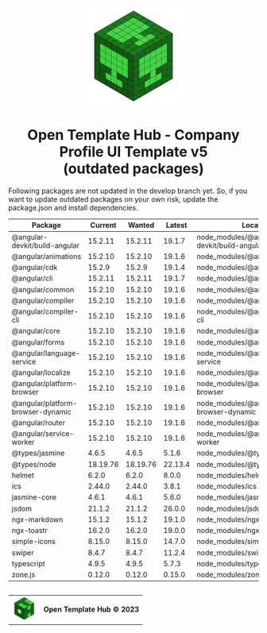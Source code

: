 <p align="center">
  <a href="https://opentemplatehub.com">
    <img src="https://raw.githubusercontent.com/open-template-hub/open-template-hub.github.io/master/assets/logo/ui/web-ui-logo.png" alt="Logo" width=200>
  </a>
</p>


<h1 align="center">
Open Template Hub - Company Profile UI Template v5
  <br/>
(outdated packages)
</h1>

Following packages are not updated in the develop branch yet. So, if you want to update outdated packages on your own risk, update the package.json and install dependencies.

| Package | Current | Wanted | Latest | Location |
| --- | --- | --- | --- | --- |
| @angular-devkit/build-angular | 15.2.11 | 15.2.11 | 19.1.7 | node_modules/@angular-devkit/build-angular |
| @angular/animations | 15.2.10 | 15.2.10 | 19.1.6 | node_modules/@angular/animations |
| @angular/cdk | 15.2.9 | 15.2.9 | 19.1.4 | node_modules/@angular/cdk |
| @angular/cli | 15.2.11 | 15.2.11 | 19.1.7 | node_modules/@angular/cli |
| @angular/common | 15.2.10 | 15.2.10 | 19.1.6 | node_modules/@angular/common |
| @angular/compiler | 15.2.10 | 15.2.10 | 19.1.6 | node_modules/@angular/compiler |
| @angular/compiler-cli | 15.2.10 | 15.2.10 | 19.1.6 | node_modules/@angular/compiler-cli |
| @angular/core | 15.2.10 | 15.2.10 | 19.1.6 | node_modules/@angular/core |
| @angular/forms | 15.2.10 | 15.2.10 | 19.1.6 | node_modules/@angular/forms |
| @angular/language-service | 15.2.10 | 15.2.10 | 19.1.6 | node_modules/@angular/language-service |
| @angular/localize | 15.2.10 | 15.2.10 | 19.1.6 | node_modules/@angular/localize |
| @angular/platform-browser | 15.2.10 | 15.2.10 | 19.1.6 | node_modules/@angular/platform-browser |
| @angular/platform-browser-dynamic | 15.2.10 | 15.2.10 | 19.1.6 | node_modules/@angular/platform-browser-dynamic |
| @angular/router | 15.2.10 | 15.2.10 | 19.1.6 | node_modules/@angular/router |
| @angular/service-worker | 15.2.10 | 15.2.10 | 19.1.6 | node_modules/@angular/service-worker |
| @types/jasmine | 4.6.5 | 4.6.5 | 5.1.6 | node_modules/@types/jasmine |
| @types/node | 18.19.76 | 18.19.76 | 22.13.4 | node_modules/@types/node |
| helmet | 6.2.0 | 6.2.0 | 8.0.0 | node_modules/helmet |
| ics | 2.44.0 | 2.44.0 | 3.8.1 | node_modules/ics |
| jasmine-core | 4.6.1 | 4.6.1 | 5.6.0 | node_modules/jasmine-core |
| jsdom | 21.1.2 | 21.1.2 | 26.0.0 | node_modules/jsdom |
| ngx-markdown | 15.1.2 | 15.1.2 | 19.1.0 | node_modules/ngx-markdown |
| ngx-toastr | 16.2.0 | 16.2.0 | 19.0.0 | node_modules/ngx-toastr |
| simple-icons | 8.15.0 | 8.15.0 | 14.7.0 | node_modules/simple-icons |
| swiper | 8.4.7 | 8.4.7 | 11.2.4 | node_modules/swiper |
| typescript | 4.9.5 | 4.9.5 | 5.7.3 | node_modules/typescript |
| zone.js | 0.12.0 | 0.12.0 | 0.15.0 | node_modules/zone.js |

<table align="right"><tr><td><a href="https://opentemplatehub.com"><img src="https://raw.githubusercontent.com/open-template-hub/open-template-hub.github.io/master/assets/logo/brand-logo.png" width="50px" alt="oth"/></a></td><td><b>Open Template Hub © 2023</b></td></tr></table>


